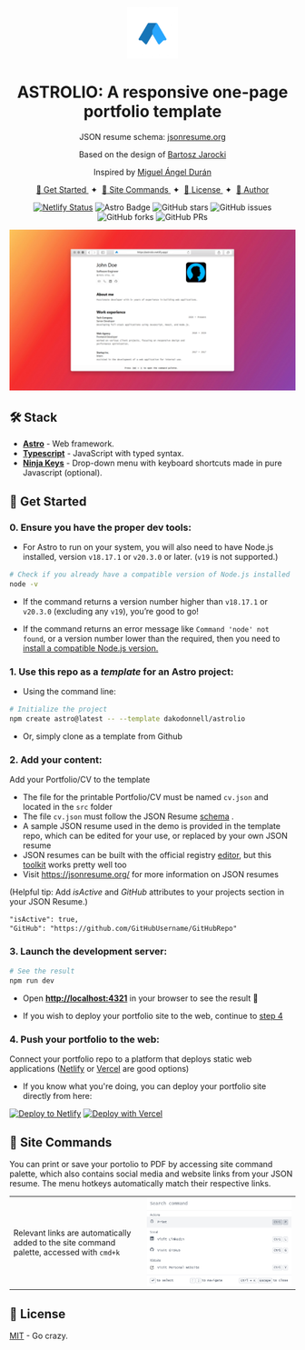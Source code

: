 <div align="center">
<img src="astrolio-logo.png" height="90px" width="auto" />
<h1>
    ASTROLIO: A responsive one-page portfolio template
</h1>
    
<p>
JSON resume schema: <a href="https://jsonresume.org/schema/">jsonresume.org</a>
</p>

<p>
Based on the design of <a href="https://github.com/BartoszJarocki/cv">Bartosz Jarocki</a>
</p>

<p>
Inspired by <a href="https://github.com/midudev/minimalist-portfolio-json">Miguel Ángel Durán</a>
</p>

</div>

<div align="center">
    <a href="#-get-started">
        🚀 Get Started
    </a>
    <span>&nbsp;✦&nbsp;</span>
    <a href="#-site-commands">
        🧞 Site Commands
    </a>
    <span>&nbsp;✦&nbsp;</span>
    <a href="#-license">
        🔑 License
    </a>
    <span>&nbsp;✦&nbsp;</span>
    <a href="https://dakodonnell.com">
        🔗 Author
    </a>
</div>

<p></p>

<div align="center">

[![Netlify Status](https://api.netlify.com/api/v1/badges/ea2e615a-b6e1-4236-b4dc-dec650170388/deploy-status)](https://app.netlify.com/sites/astrolio/deploys)
![Astro Badge](https://img.shields.io/badge/Astro-BC52EE?logo=astro&logoColor=fff&style=flat)
![GitHub stars](https://img.shields.io/github/stars/dakodonnell/astrolio)
![GitHub issues](https://img.shields.io/github/issues/dakodonnell/astrolio)
![GitHub forks](https://img.shields.io/github/forks/dakodonnell/astrolio)
![GitHub PRs](https://img.shields.io/github/issues-pr/dakodonnell/astrolio)

</div>

<img src="astrolio-demo.png"></img>

## 🛠️ Stack

- [**Astro**](https://astro.build/) - Web framework.
- [**Typescript**](https://www.typescriptlang.org/) - JavaScript with typed syntax.
- [**Ninja Keys**](https://github.com/ssleptsov/ninja-keys) - Drop-down menu with keyboard shortcuts made in pure Javascript (optional).


## 🚀 Get Started

### 0. Ensure you have the proper dev tools:

- For Astro to run on your system, you will also need to have Node.js installed, version `v18.17.1` or `v20.3.0` or later. (`v19` is not supported.)

```bash
# Check if you already have a compatible version of Node.js installed
node -v
```

- If the command returns a version number higher than `v18.17.1` or `v20.3.0` (excluding any `v19`), you’re good to go!

- If the command returns an error message like `Command 'node' not found`, or a version number lower than the required, then you need to [install a compatible Node.js version.](https://docs.npmjs.com/downloading-and-installing-node-js-and-npm)

### 1. Use this repo as a _template_ for an Astro project:

- Using the command line:
```bash
# Initialize the project
npm create astro@latest -- --template dakodonnell/astrolio
```
- Or, simply clone as a template from Github

### 2. Add your content:
Add your Portfolio/CV to the template
- The file for the printable Portfolio/CV must be named `cv.json` and located in the `src` folder
- The file `cv.json` must follow the JSON Resume [schema](https://jsonresume.org/schema) .
- A sample JSON resume used in the demo is provided in the template repo, which can be edited for your use, or replaced by your own JSON resume
- JSON resumes can be built with the official registry [editor](https://registry.jsonresume.org/editor), but this [toolkit](https://jsoncv.reorx.com) works pretty well too
- Visit https://jsonresume.org/ for more information on JSON resumes

(Helpful tip: Add _isActive_ and _GitHub_ attributes to your projects section in your JSON Resume.)
```
"isActive": true,
"GitHub": "https://github.com/GitHubUsername/GitHubRepo"
```

### 3. Launch the development server:

```bash
# See the result
npm run dev
```

- Open [**http://localhost:4321**](http://localhost:4321/) in your browser to see the result 🚀

- If you wish to deploy your portfolio site to the web, continue to [step 4](#4-push-your-portfolio-to-the-web)

### 4. Push your portfolio to the web:

Connect your portfolio repo to a platform that deploys static web applications ([Netlify](https://netlify.com) or [Vercel](https://vercel.com) are good options)

- If you know what you're doing, you can deploy your portfolio site directly from here:

[![Deploy to Netlify](https://www.netlify.com/img/deploy/button.svg)](https://app.netlify.com/start/deploy?repository=https://github.com/dakodonnell/astrolio) [![Deploy with Vercel](https://vercel.com/button)](https://vercel.com/new/clone?repository-url=https%3A%2F%2Fgithub.com%2FBartoszJarocki%2Fcv)

## 🧞 Site Commands

You can print or save your portolio to PDF by accessing site command palette, which also contains social media and website links from your JSON resume. The menu hotkeys automatically match their respective links.

|      |       |
|------|-------|
| Relevant links are automatically added to the site command palette, accessed with `cmd+k`| ![Command menu demo](cmdmenu-demo.png) |

## 🔑 License

[MIT](LICENSE.txt) - Go crazy.
